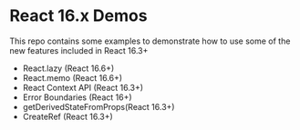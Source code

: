 # React 16.x Demos

This repo contains some examples to demonstrate how to use some of the new features included in React 16.3+

* React.lazy (React 16.6+)
* React.memo (React 16.6+)
* React Context API (React 16.3+)
* Error Boundaries (React 16+)
* getDerivedStateFromProps(React 16.3+)
* CreateRef (React 16.3+)
